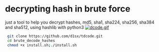 # decrypting hash in brute force
just a tool to help you decrypt hashes, md5, sha1, sha224, sha256, sha384 and sha512, using hashlib with python3
    [![dcode.gif](https://s10.gifyu.com/images/dcode.gif)](https://gifyu.com/image/SMLML)
  
```bash
 git clone https://github.com/d1sx/tdcode.git
 cd brute_decode_hashes
 chmod +x install.sh;./install.sh
```
